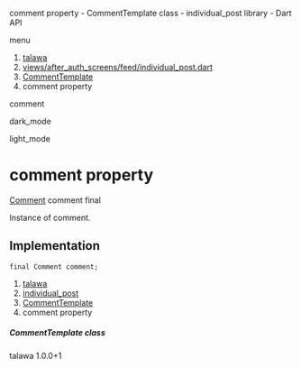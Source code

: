 




comment property - CommentTemplate class - individual\_post library - Dart API







menu

1. [talawa](../../index.html)
2. [views/after\_auth\_screens/feed/individual\_post.dart](../../views_after_auth_screens_feed_individual_post/views_after_auth_screens_feed_individual_post-library.html)
3. [CommentTemplate](../../views_after_auth_screens_feed_individual_post/CommentTemplate-class.html)
4. comment property

comment


dark\_mode

light\_mode




# comment property


[Comment](../../models_comment_comment_model/Comment-class.html)
comment
final

Instance of comment.


## Implementation

```
final Comment comment;
```

 


1. [talawa](../../index.html)
2. [individual\_post](../../views_after_auth_screens_feed_individual_post/views_after_auth_screens_feed_individual_post-library.html)
3. [CommentTemplate](../../views_after_auth_screens_feed_individual_post/CommentTemplate-class.html)
4. comment property

##### CommentTemplate class





talawa
1.0.0+1






